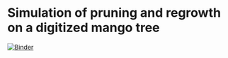 Simulation of pruning and regrowth on a digitized mango tree
============================================================

[![Binder](https://mybinder.org/badge_logo.svg)](https://mybinder.org/v2/gh/fredboudon/virtualpruning/main?labpath=notebooks%2Fvirtualpruning.ipynb)
